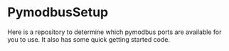 # PymodbusSetup
Here is a repository to determine which pymodbus ports are available for you to use. It also has some quick getting started code. 
